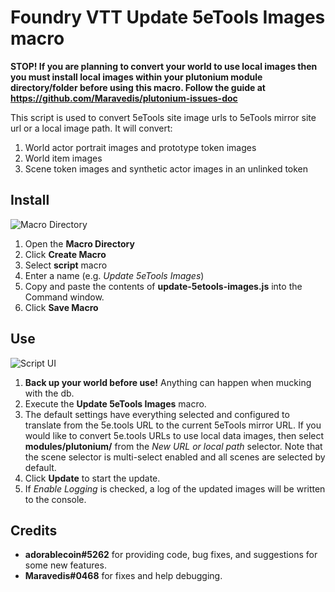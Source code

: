 # Foundry VTT Update 5eTools Images macro

**STOP! If you are planning to convert your world to use local images then you must install local images within your plutonium module directory/folder before using this macro. Follow the guide at https://github.com/Maravedis/plutonium-issues-doc**

This script is used to convert 5eTools site image urls to 5eTools mirror site url or a local image path. It will convert:
1. World actor portrait images and prototype token images
2. World item images
3. Scene token images and synthetic actor images in an unlinked token

## Install

![Macro Directory](https://raw.githubusercontent.com/wiki/surged20/foundryvtt-update-image-macro/images/macro-directory.png)
1. Open the **Macro Directory**
2. Click **Create Macro**
3. Select **script** macro
4. Enter a name (e.g. *Update 5eTools Images*)
5. Copy and paste the contents of **update-5etools-images.js** into the Command window.
6. Click **Save Macro**

## Use

![Script UI](https://raw.githubusercontent.com/wiki/surged20/foundryvtt-update-image-macro/images/update-5etools-images-dialog.png)
1. **Back up your world before use!** Anything can happen when mucking with the db.
2. Execute the **Update 5eTools Images** macro.
3. The default settings have everything selected and configured to translate from the 5e.tools URL to the current 5eTools mirror URL. If you would like to convert 5e.tools URLs to use local data images, then select **modules/plutonium/** from the *New URL or local path* selector. Note that the scene selector is multi-select enabled and all scenes are selected by default.
4. Click **Update** to start the update.
5. If *Enable Logging* is checked, a log of the updated images will be written to the console.

## Credits

* **adorablecoin#5262** for providing code, bug fixes, and suggestions for some new features.
* **Maravedis#0468** for fixes and help debugging.
